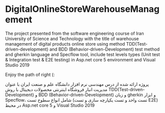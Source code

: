 # DigitalOnlineStoreWarehouseManagement
The project presented from the software engineering course of Iran University of Science and Technology with the title of warehouse management of digital products online store using method TDD(Test-driven-development) and BDD (Behavior-driven-Development) test method and gherkin language and Specflow tool, include test levels types (Unit test &amp; Integration test &amp; E2E testing) in Asp.net core 5 environment and Visual Studio 2019

Enjoy the path of right (:


پروژه ارائه شده از درس مهندسی نرم افزار دانشگاه علم و صنعت ایران با عنوان مدیریت انبار فروشگاه اینترنتی محصولات دیجیتال با روش TDD(Test-driven-Development) و BDD (Behavior-driven-Development) و زبان gherkin و ابزار Specflow، شامل انواع سطوح تست (تست واحد و تست یکپارچه سازی و تست E2E) در محیط Asp.net core 5 و Visual Studio 2019

